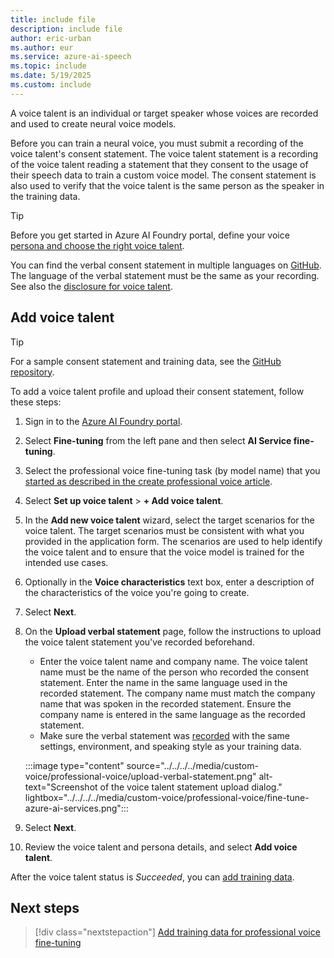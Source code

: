 ```yaml
---
title: include file
description: include file
author: eric-urban
ms.author: eur
ms.service: azure-ai-speech
ms.topic: include
ms.date: 5/19/2025
ms.custom: include
---
```


A voice talent is an individual or target speaker whose voices are recorded and used to create neural voice models. 

Before you can train a neural voice, you must submit a recording of the voice talent's consent statement. The voice talent statement is a recording of the voice talent reading a statement that they consent to the usage of their speech data to train a custom voice model. The consent statement is also used to verify that the voice talent is the same person as the speaker in the training data. 

> [!TIP]
> Before you get started in Azure AI Foundry portal, define your voice [persona and choose the right voice talent](../../../../record-custom-voice-samples.md#choose-your-voice-talent).

You can find the verbal consent statement in multiple languages on [GitHub](https://github.com/Azure-Samples/Cognitive-Speech-TTS/blob/master/CustomVoice/script/verbal-statement-all-locales.txt). The language of the verbal statement must be the same as your recording. See also the [disclosure for voice talent](/legal/cognitive-services/speech-service/disclosure-voice-talent?context=/azure/ai-services/speech-service/context/context).

## Add voice talent

> [!TIP]
> For a sample consent statement and training data, see the [GitHub repository](https://github.com/Azure-Samples/Cognitive-Speech-TTS/tree/master/CustomVoice/Sample%20Data). 

To add a voice talent profile and upload their consent statement, follow these steps:

1. Sign in to the [Azure AI Foundry portal](https://ai.azure.com).
1. Select **Fine-tuning** from the left pane and then select **AI Service fine-tuning**.
1. Select the professional voice fine-tuning task (by model name) that you [started as described in the create professional voice article](/azure/ai-services/speech-service/professional-voice-create-project).
1. Select **Set up voice talent** > **+ Add voice talent**. 
1. In the **Add new voice talent** wizard, select the target scenarios for the voice talent. The target scenarios must be consistent with what you provided in the application form. The scenarios are used to help identify the voice talent and to ensure that the voice model is trained for the intended use cases.
1. Optionally in the **Voice characteristics** text box, enter a description of the characteristics of the voice you're going to create. 
1. Select **Next**.
1. On the **Upload verbal statement** page, follow the instructions to upload the voice talent statement you've recorded beforehand. 

    - Enter the voice talent name and company name. The voice talent name must be the name of the person who recorded the consent statement. Enter the name in the same language used in the recorded statement. The company name must match the company name that was spoken in the recorded statement. Ensure the company name is entered in the same language as the recorded statement.
    - Make sure the verbal statement was [recorded](../../../../record-custom-voice-samples.md) with the same settings, environment, and speaking style as your training data.

    :::image type="content" source="../../../../media/custom-voice/professional-voice/upload-verbal-statement.png" alt-text="Screenshot of the voice talent statement upload dialog." lightbox="../../../../media/custom-voice/professional-voice/fine-tune-azure-ai-services.png"::: 

1. Select **Next**.
1. Review the voice talent and persona details, and select **Add voice talent**.

After the voice talent status is *Succeeded*, you can [add training data](../../../../professional-voice-create-training-set.md).

## Next steps

> [!div class="nextstepaction"]
> [Add training data for professional voice fine-tuning](../../../../professional-voice-create-training-set.md)

